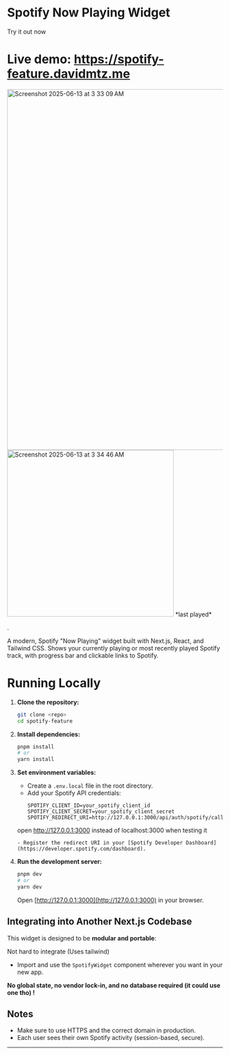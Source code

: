 # Spotify Now Playing Widget

Try it out now
# Live demo: https://spotify-feature.davidmtz.me 
<img width="842" alt="Screenshot 2025-06-13 at 3 33 09 AM" src="https://github.com/user-attachments/assets/b0135871-0add-4d63-9b81-3fdfb32a33a6" />



<img width="389" alt="Screenshot 2025-06-13 at 3 34 46 AM" src="https://github.com/user-attachments/assets/1db1cbe1-4225-4aa3-ae74-f60cd09934fd" />
*last played*

.

A modern, Spotify "Now Playing" widget built with Next.js, React, and Tailwind CSS. Shows your currently playing or most recently played Spotify track, with progress bar and clickable links to Spotify.

# Running Locally

1. **Clone the repository:**
   ```bash
   git clone <repo>
   cd spotify-feature
   ```

2. **Install dependencies:**
   ```bash
   pnpm install
   # or
   yarn install
   ```

3. **Set environment variables:**
   - Create a `.env.local` file in the root directory.
   - Add your Spotify API credentials:
     ```env
     SPOTIFY_CLIENT_ID=your_spotify_client_id
     SPOTIFY_CLIENT_SECRET=your_spotify_client_secret
     SPOTIFY_REDIRECT_URI=http://127.0.0.1:3000/api/auth/spotify/callback
    open http://127.0.0.1:3000 instead of localhost:3000 when testing it
     ```
   - Register the redirect URI in your [Spotify Developer Dashboard](https://developer.spotify.com/dashboard).

4. **Run the development server:**
   ```bash
   pnpm dev
   # or
   yarn dev
   ```
   Open [http://127.0.0.1:3000](http://127.0.0.1:3000) in your browser.


## Integrating into Another Next.js Codebase

This widget is designed to be **modular and portable**:

Not hard to integrate (Uses tailwind)

  - Import and use the `SpotifyWidget` component wherever you want in your new app.

**No global state, no vendor lock-in, and no database required (it could use one tho) !**

## Notes
- Make sure to use HTTPS and the correct domain in production.
- Each user sees their own Spotify activity (session-based, secure).

---



